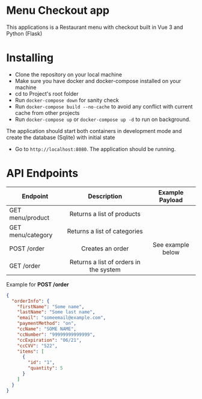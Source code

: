 # Menu Checkout app
This applications is a Restaurant menu with checkout built in Vue 3 and Python (Flask)

# Installing
* Clone the repository on your local machine
* Make sure you have docker and docker-compose installed on your machine
* cd to Project's root folder
* Run `docker-compose down` for sanity check
* Run `docker-compose build --no-cache` to avoid any conflict with current cache from other projects
* Run `docker-compose up` or `docker-compose up -d` to run on background.

The application should start both containers in development mode and create the database (Sqlite) with initial state

* Go to `http://localhost:8080`. The application should be running. 

# API Endpoints
| Endpoint        | Description | Example Payload |
| ------------- |:-------------:|:-------------: |
| GET menu/product | Returns a list of products | |
| GET menu/category | Returns a list of categories | |
| POST /order | Creates an order | See example below |
| GET /order | Returns a list of orders in the system | |

Example for **POST /order**
```json
{
  "orderInfo": {
    "firstName": "Some name",
    "lastName": "Some last name",
    "email": "someemail@example.com",
    "paymentMethod": "on",
    "ccName": "SOME NAME",
    "ccNumber": "99999999999999",
    "ccExpiration": "06/21",
    "ccCVV": "522",
    "items": [
      {
        "id": "1",
        "quantity": 5
      }
    ]
  }
}
```

